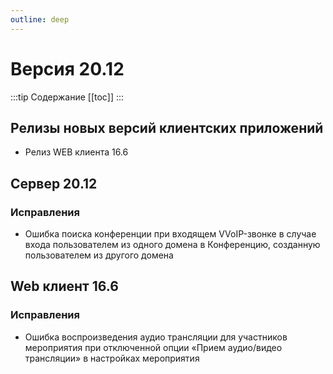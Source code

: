 ```yaml
---
outline: deep
---
```


# Версия 20.12

:::tip Содержание
[[toc]]
:::

## Релизы новых версий клиентских приложений

- Релиз WEB клиента 16.6

## Сервер 20.12

### Исправления

- Ошибка поиска конференции при входящем VVoIP-звонке в случае входа пользователем из одного домена в Конференцию, созданную пользователем из другого домена

## Web клиент 16.6

### Исправления

- Ошибка воспроизведения аудио трансляции для участников мероприятия при отключенной опции «Прием аудио/видео трансляции» в настройках мероприятия
